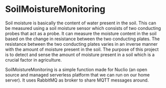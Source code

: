 # SoilMoistureMonitoring
Soil moisture is basically the content of water present in the soil. This can be measured using a soil moisture sensor which consists of two conducting probes that act as a probe. It can measure the moisture content in the soil based on the change in resistance between the two conducting plates. The resistance between the two conducting plates varies in an inverse manner with the amount of moisture present in the soil.
The purpose of this project is to detect and sense the amount of moisture present in a soil which is a crucial factor in agriculture.

SoilMoistureMonitoring is a simple function made for Nuclio (an open source and managed serverless platform that we can run on our home server). It uses RabbitMQ as broker to share MQTT messages around.
